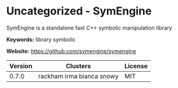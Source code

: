 # Uncategorized - SymEngine

SymEngine is a standalone fast C++ symbolic manipulation library

**Keywords:** library symbolic

**Website:** <https://github.com/symengine/symengine>

| Version | Clusters | License |
| ------- | -------- | ------- |
| 0.7.0 | rackham irma bianca snowy | MIT |
